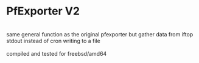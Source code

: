 # PfExporter V2
\
same general function as the original pfexporter but gather data from iftop stdout instead of cron writing to a file\
\
compiled and tested for freebsd/amd64


    
